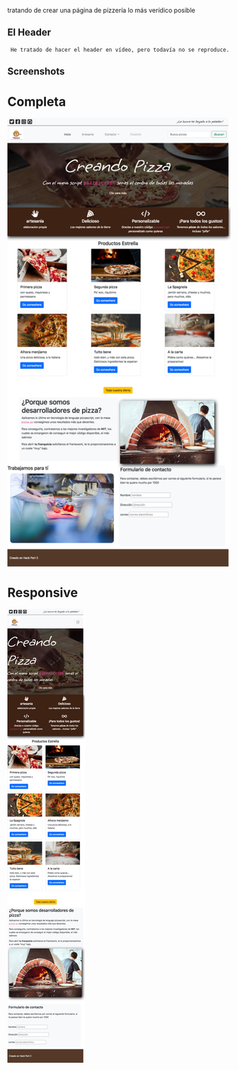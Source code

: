 tratando de crear una página de pizzería lo más verídico posible
## El Header
     He tratado de hacer el header en vídeo, pero todavía no se reproduce.
## Screenshots
# Completa
![avatar](./Screenshots/completa.png)
# Responsive
![avatar](./Screenshots/responsive.png)